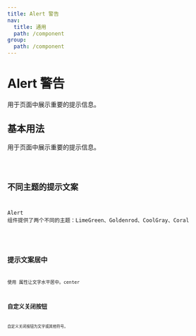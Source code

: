 ```yaml
---
title: Alert 警告
nav:
  title: 通用
  path: /component
group:
  path: /component
---
```


# Alert 警告
用于页面中展示重要的提示信息。

## 基本用法
用于页面中展示重要的提示信息。

<code src="./demo/index.tsx" />

## 不同主题的提示文案
Alert 组件提供了两个不同的主题：LimeGreen、Goldenrod、CoolGray、Coral

<code src="./demo/index2.tsx" />

## 提示文案居中
使用 属性让文字水平居中。center
<code src="./demo/index3.tsx" />

## 自定义关闭按钮
自定义关闭按钮为文字或其他符号。
<code src="./demo/index4.tsx" />
<API>